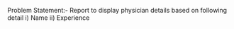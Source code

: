 Problem Statement:- Report to display physician details based on following detail
                      i)	Name
                      ii)	Experience
